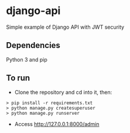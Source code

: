 # django-api

Simple example of Django API with JWT security

## Dependencies
Python 3 and pip

## To run

- Clone the repository and cd into it, then:

```
> pip install -r requirements.txt
> python manage.py createsuperuser
> python manage.py runserver
```

- Access http://127.0.0.1:8000/admin
